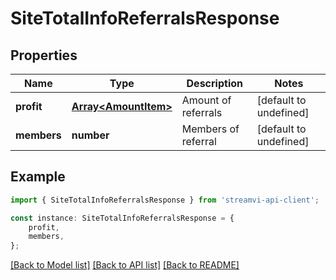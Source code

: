# SiteTotalInfoReferralsResponse


## Properties

Name | Type | Description | Notes
------------ | ------------- | ------------- | -------------
**profit** | [**Array&lt;AmountItem&gt;**](AmountItem.md) | Amount of referrals | [default to undefined]
**members** | **number** | Members of referral | [default to undefined]

## Example

```typescript
import { SiteTotalInfoReferralsResponse } from 'streamvi-api-client';

const instance: SiteTotalInfoReferralsResponse = {
    profit,
    members,
};
```

[[Back to Model list]](../README.md#documentation-for-models) [[Back to API list]](../README.md#documentation-for-api-endpoints) [[Back to README]](../README.md)
